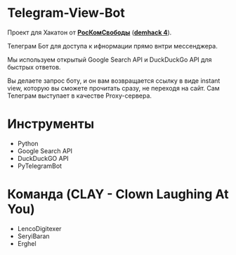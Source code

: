 # Telegram-View-Bot
Проект для Хакатон от [**РосКомСвободы**](https://roskomsvoboda.org/) ([**demhack 4**](https://demhack.ru/)).

Телеграм Бот для доступа к ифнормации прямо внтри мессенджера. 

Мы используем открытый Google Search API и DuckDuckGo API для быстрых ответов. 

Вы делаете запрос боту, и он вам возвращается ссылку в виде instant view, которую вы сможете прочитать сразу, не переходя на сайт. Сам Телеграм выступает в качестве Proxy-сервера.

# Инструменты
- Python 
- Google Search API 
- DuckDuckGO API 
- PyTelegramBot 

# Команда (CLAY - Clown Laughing At You)
- LencoDigitexer 
- SeryiBaran
- Erghel 